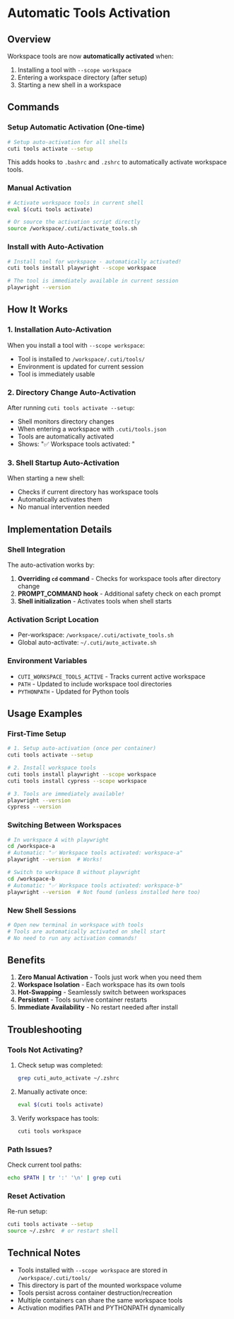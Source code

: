 # Automatic Tools Activation

## Overview

Workspace tools are now **automatically activated** when:
1. Installing a tool with `--scope workspace`
2. Entering a workspace directory (after setup)
3. Starting a new shell in a workspace

## Commands

### Setup Automatic Activation (One-time)

```bash
# Setup auto-activation for all shells
cuti tools activate --setup
```

This adds hooks to `.bashrc` and `.zshrc` to automatically activate workspace tools.

### Manual Activation

```bash
# Activate workspace tools in current shell
eval $(cuti tools activate)

# Or source the activation script directly
source /workspace/.cuti/activate_tools.sh
```

### Install with Auto-Activation

```bash
# Install tool for workspace - automatically activated!
cuti tools install playwright --scope workspace

# The tool is immediately available in current session
playwright --version
```

## How It Works

### 1. **Installation Auto-Activation**
When you install a tool with `--scope workspace`:
- Tool is installed to `/workspace/.cuti/tools/`
- Environment is updated for current session
- Tool is immediately usable

### 2. **Directory Change Auto-Activation**
After running `cuti tools activate --setup`:
- Shell monitors directory changes
- When entering a workspace with `.cuti/tools.json`
- Tools are automatically activated
- Shows: "✅ Workspace tools activated: <workspace-name>"

### 3. **Shell Startup Auto-Activation**
When starting a new shell:
- Checks if current directory has workspace tools
- Automatically activates them
- No manual intervention needed

## Implementation Details

### Shell Integration
The auto-activation works by:
1. **Overriding `cd` command** - Checks for workspace tools after directory change
2. **PROMPT_COMMAND hook** - Additional safety check on each prompt
3. **Shell initialization** - Activates tools when shell starts

### Activation Script Location
- Per-workspace: `/workspace/.cuti/activate_tools.sh`
- Global auto-activate: `~/.cuti/auto_activate.sh`

### Environment Variables
- `CUTI_WORKSPACE_TOOLS_ACTIVE` - Tracks current active workspace
- `PATH` - Updated to include workspace tool directories
- `PYTHONPATH` - Updated for Python tools

## Usage Examples

### First-Time Setup

```bash
# 1. Setup auto-activation (once per container)
cuti tools activate --setup

# 2. Install workspace tools
cuti tools install playwright --scope workspace
cuti tools install cypress --scope workspace

# 3. Tools are immediately available!
playwright --version
cypress --version
```

### Switching Between Workspaces

```bash
# In workspace A with playwright
cd /workspace-a
# Automatic: "✅ Workspace tools activated: workspace-a"
playwright --version  # Works!

# Switch to workspace B without playwright
cd /workspace-b
# Automatic: "✅ Workspace tools activated: workspace-b"
playwright --version  # Not found (unless installed here too)
```

### New Shell Sessions

```bash
# Open new terminal in workspace with tools
# Tools are automatically activated on shell start
# No need to run any activation commands!
```

## Benefits

1. **Zero Manual Activation** - Tools just work when you need them
2. **Workspace Isolation** - Each workspace has its own tools
3. **Hot-Swapping** - Seamlessly switch between workspaces
4. **Persistent** - Tools survive container restarts
5. **Immediate Availability** - No restart needed after install

## Troubleshooting

### Tools Not Activating?

1. Check setup was completed:
   ```bash
   grep cuti_auto_activate ~/.zshrc
   ```

2. Manually activate once:
   ```bash
   eval $(cuti tools activate)
   ```

3. Verify workspace has tools:
   ```bash
   cuti tools workspace
   ```

### Path Issues?

Check current tool paths:
```bash
echo $PATH | tr ':' '\n' | grep cuti
```

### Reset Activation

Re-run setup:
```bash
cuti tools activate --setup
source ~/.zshrc  # or restart shell
```

## Technical Notes

- Tools installed with `--scope workspace` are stored in `/workspace/.cuti/tools/`
- This directory is part of the mounted workspace volume
- Tools persist across container destruction/recreation
- Multiple containers can share the same workspace tools
- Activation modifies PATH and PYTHONPATH dynamically